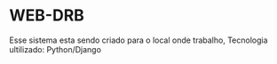 # WEB-DRB
Esse sistema esta sendo criado para o local onde trabalho, 
Tecnologia ultilizado: Python/Django
